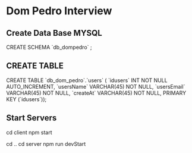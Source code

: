 <h1>Dom Pedro Interview</h1>

<h2>Create Data Base MYSQL</h2>
<p>CREATE SCHEMA `db_dompedro` ;</p>

<h2>CREATE TABLE</h2>
<p>
    CREATE TABLE `db_dom_pedro`.`users` (
    `idusers` INT NOT NULL AUTO_INCREMENT,
    `usersName` VARCHAR(45) NOT NULL,
    `usersEmail` VARCHAR(45) NOT NULL,
    `createAt` VARCHAR(45) NOT NULL,
    PRIMARY KEY (`idusers`));
</p>

<h2>Start Servers</h2>
<p> 
    cd client
    npm start
</p>
<p>
    cd .. 
    cd server
    npm run devStart
</p>
